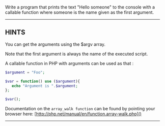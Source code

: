 Write a program that prints the text "Hello someone" to the console with a callable function where someone is the name given as the first argument.

----------------------------------------------------------------------
## HINTS

You can get the arguments using the $argv array.

Note that the first argument is always the name of the executed script.

A callable function in PHP with arguments can be used as that :

```php
$argument = "Foo";

$var = function() use ($argument){
   echo "Argument is ".$argument;
};

$var();
```

Documentation on the `array_walk function` can be found by pointing your browser here:
  [http://php.net/manual/en/function.array-walk.php]()

----------------------------------------------------------------------
